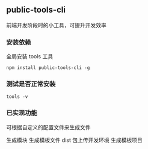## public-tools-cli
前端开发阶段时的小工具，可提升开发效率

### 安装依赖 
全局安装 tools 工具
```
npm install public-tools-cli -g
```

### 测试是否正常安装
```
tools -v
```

### 已实现功能
可根据自定义的配置文件来生成文件

生成模块
生成模板文件
dist 包上传开发环境
生成模板项目

